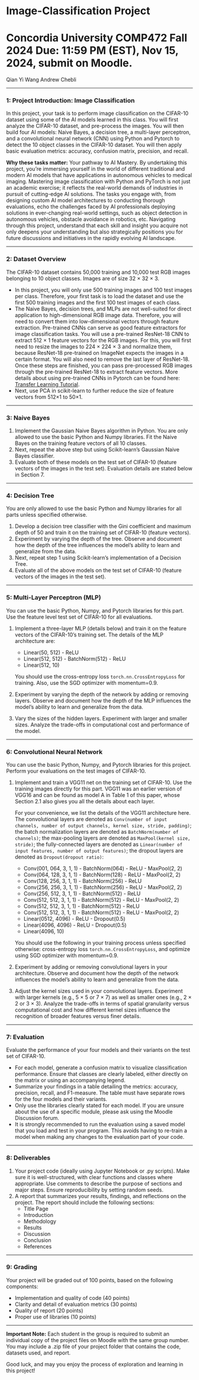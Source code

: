 # Image-Classification Project


# Concordia University COMP472 Fall 2024 Due: 11:59 PM (EST), Nov 15, 2024, submit on Moodle.  
Qian Yi Wang
Andrew Chebli

---

### 1: Project Introduction: Image Classification
In this project, your task is to perform image classification on the CIFAR-10 dataset using some of the AI models learned in this class. You will first analyze the CIFAR-10 dataset, and pre-process the images. You will then build four AI models: Naive Bayes, a decision tree, a multi-layer perceptron, and a convolutional neural network (CNN) using Python and Pytorch to detect the 10 object classes in the CIFAR-10 dataset. You will then apply basic evaluation metrics: accuracy, confusion matrix, precision, and recall.

**Why these tasks matter:** Your pathway to AI Mastery. By undertaking this project, you’re immersing yourself in the world of different traditional and modern AI models that have applications in autonomous vehicles to medical imaging. Mastering image classification with Python and PyTorch is not just an academic exercise; it reflects the real-world demands of industries in pursuit of cutting-edge AI solutions. The tasks you engage with, from designing custom AI model architectures to conducting thorough evaluations, echo the challenges faced by AI professionals deploying solutions in ever-changing real-world settings, such as object detection in autonomous vehicles, obstacle avoidance in robotics, etc. Navigating through this project, understand that each skill and insight you acquire not only deepens your understanding but also strategically positions you for future discussions and initiatives in the rapidly evolving AI landscape.

---

### 2: Dataset Overview
The CIFAR-10 dataset contains 50,000 training and 10,000 test RGB images belonging to 10 object classes. Images are of size 32 × 32 × 3.
- In this project, you will only use 500 training images and 100 test images per class. Therefore, your first task is to load the dataset and use the first 500 training images and the first 100 test images of each class.
- The Naive Bayes, decision trees, and MLPs are not well-suited for direct application to high-dimensional RGB image data. Therefore, you will need to convert them into low-dimensional vectors through feature extraction. Pre-trained CNNs can serve as good feature extractors for image classification tasks. You will use a pre-trained ResNet-18 CNN to extract 512 × 1 feature vectors for the RGB images. For this, you will first need to resize the images to 224 × 224 × 3 and normalize them, because ResNet-18 pre-trained on ImageNet expects the images in a certain format. You will also need to remove the last layer of ResNet-18. Once these steps are finished, you can pass pre-processed RGB images through the pre-trained ResNet-18 to extract feature vectors. More details about using pre-trained CNNs in Pytorch can be found here: [Transfer Learning Tutorial](https://pytorch.org/tutorials/beginner/transfer_learning_tutorial.html).
- Next, use PCA in scikit-learn to further reduce the size of feature vectors from 512×1 to 50×1.

---

### 3: Naive Bayes
1. Implement the Gaussian Naive Bayes algorithm in Python. You are only allowed to use the basic Python and Numpy libraries. Fit the Naive Bayes on the training feature vectors of all 10 classes.
2. Next, repeat the above step but using Scikit-learn’s Gaussian Naive Bayes classifier.
3. Evaluate both of these models on the test set of CIFAR-10 (feature vectors of the images in the test set). Evaluation details are stated below in Section 7.

---

### 4: Decision Tree
You are only allowed to use the basic Python and Numpy libraries for all parts unless specified otherwise.
1. Develop a decision tree classifier with the Gini coefficient and maximum depth of 50 and train it on the training set of CIFAR-10 (feature vectors).
2. Experiment by varying the depth of the tree. Observe and document how the depth of the tree influences the model’s ability to learn and generalize from the data.
3. Next, repeat step 1 using Scikit-learn’s implementation of a Decision Tree.
4. Evaluate all of the above models on the test set of CIFAR-10 (feature vectors of the images in the test set).

---

### 5: Multi-Layer Perceptron (MLP)
You can use the basic Python, Numpy, and Pytorch libraries for this part. Use the feature level test set of CIFAR-10 for all evaluations.
1. Implement a three-layer MLP (details below) and train it on the feature vectors of the CIFAR-10’s training set. The details of the MLP architecture are:
   - Linear(50, 512) - ReLU
   - Linear(512, 512) - BatchNorm(512) - ReLU
   - Linear(512, 10)

   You should use the cross-entropy loss `torch.nn.CrossEntropyLoss` for training. Also, use the SGD optimizer with momentum=0.9.

2. Experiment by varying the depth of the network by adding or removing layers. Observe and document how the depth of the MLP influences the model’s ability to learn and generalize from the data.
3. Vary the sizes of the hidden layers. Experiment with larger and smaller sizes. Analyze the trade-offs in computational cost and performance of the model.

---

### 6: Convolutional Neural Network
You can use the basic Python, Numpy, and Pytorch libraries for this project. Perform your evaluations on the test images of CIFAR-10.
1. Implement and train a VGG11 net on the training set of CIFAR-10. Use the training images directly for this part. VGG11 was an earlier version of VGG16 and can be found as model A in Table 1 of this paper, whose Section 2.1 also gives you all the details about each layer.

   For your convenience, we list the details of the VGG11 architecture here. The convolutional layers are denoted as `Conv(number of input channels, number of output channels, kernel size, stride, padding)`; the batch normalization layers are denoted as `BatchNorm(number of channels)`; the max-pooling layers are denoted as `MaxPool(kernel size, stride)`; the fully-connected layers are denoted as `Linear(number of input features, number of output features)`; the dropout layers are denoted as `Dropout(dropout ratio)`:
   - Conv(001, 064, 3, 1, 1) - BatchNorm(064) - ReLU - MaxPool(2, 2)
   - Conv(064, 128, 3, 1, 1) - BatchNorm(128) - ReLU - MaxPool(2, 2)
   - Conv(128, 256, 3, 1, 1) - BatchNorm(256) - ReLU
   - Conv(256, 256, 3, 1, 1) - BatchNorm(256) - ReLU - MaxPool(2, 2)
   - Conv(256, 512, 3, 1, 1) - BatchNorm(512) - ReLU
   - Conv(512, 512, 3, 1, 1) - BatchNorm(512) - ReLU - MaxPool(2, 2)
   - Conv(512, 512, 3, 1, 1) - BatchNorm(512) - ReLU
   - Conv(512, 512, 3, 1, 1) - BatchNorm(512) - ReLU - MaxPool(2, 2)
   - Linear(0512, 4096) - ReLU - Dropout(0.5)
   - Linear(4096, 4096) - ReLU - Dropout(0.5)
   - Linear(4096, 10)

   You should use the following in your training process unless specified otherwise: cross-entropy loss `torch.nn.CrossEntropyLoss`, and optimize using SGD optimizer with momentum=0.9.

2. Experiment by adding or removing convolutional layers in your architecture. Observe and document how the depth of the network influences the model’s ability to learn and generalize from the data.
3. Adjust the kernel sizes used in your convolutional layers. Experiment with larger kernels (e.g., 5 × 5 or 7 × 7) as well as smaller ones (e.g., 2 × 2 or 3 × 3). Analyze the trade-offs in terms of spatial granularity versus computational cost and how different kernel sizes influence the recognition of broader features versus finer details.

---

### 7: Evaluation
Evaluate the performance of your four models and their variants on the test set of CIFAR-10.
- For each model, generate a confusion matrix to visualize classification performance. Ensure that classes are clearly labeled, either directly on the matrix or using an accompanying legend.
- Summarize your findings in a table detailing the metrics: accuracy, precision, recall, and F1-measure. The table must have separate rows for the four models and their variants.
- Only use the libraries clearly stated for each model. If you are unsure about the use of a specific module, please ask using the Moodle Discussion forum.
- It is strongly recommended to run the evaluation using a saved model that you load and test in your program. This avoids having to re-train a model when making any changes to the evaluation part of your code.

---

### 8: Deliverables
1. Your project code (ideally using Jupyter Notebook or .py scripts). Make sure it is well-structured, with clear functions and classes where appropriate. Use comments to describe the purpose of sections and major steps. Ensure reproducibility by setting random seeds.
2. A report that summarizes your results, findings, and reflections on the project. The report should include the following sections:
   - Title Page
   - Introduction
   - Methodology
   - Results
   - Discussion
   - Conclusion
   - References

---

### 9: Grading
Your project will be graded out of 100 points, based on the following components:
- Implementation and quality of code (40 points)
- Clarity and detail of evaluation metrics (30 points)
- Quality of report (20 points)
- Proper use of libraries (10 points)

---

**Important Note:** Each student in the group is required to submit an individual copy of the project files on Moodle with the same group number. You may include a .zip file of your project folder that contains the code, datasets used, and report. 

Good luck, and may you enjoy the process of exploration and learning in this project!
